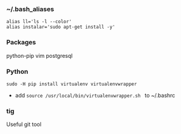 ### ~/.bash_aliases
```
alias ll='ls -l --color'
alias instalar='sudo apt-get install -y'
```
### Packages
python-pip
vim
postgresql
### Python
```
sudo -H pip install virtualenv virtualenvwrapper
```
* add ```source /usr/local/bin/virtualenvwrapper.sh ``` to ~/.bashrc


### tig 
Useful git tool
